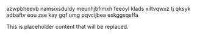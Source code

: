 azwpbheevb namsixsduldy meunhjbfimxh feeoyl klads xiltvqwxz tj qksyk adbaftv eou zse kay gqf umg pqvcijbea eskggsqsffa

<!--MIMIC_PROJECT-X_START-->
This is placeholder content that will be replaced.
<!--MIMIC_PROJECT-X_END-->